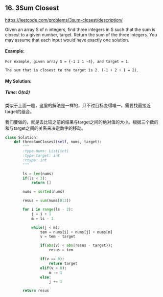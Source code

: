 ## 16. 3Sum Closest

https://leetcode.com/problems/3sum-closest/description/

Given an array S of n integers, find three integers in S such that the sum is closest to a given number, target. Return the sum of the three integers. You may assume that each input would have exactly one solution.

#### Example:
```
For example, given array S = {-1 2 1 -4}, and target = 1.

The sum that is closest to the target is 2. (-1 + 2 + 1 = 2).
```

#### My Solution:
#####  Time: O(n2)

类似于上面一题，这里的解法是一样的，只不过目标变得唯一，需要找最接近target的组合。

我们要做的，就是去比较之前的结果与target之间的绝对值的大小。根据三个数的和与target之间的关系来决定数字的移动。

```python
class Solution:
    def threeSumClosest(self, nums, target):
        """
        :type nums: List[int]
        :type target: int
        :rtype: int
        """

        ls = len(nums)
        if(ls < 3):
            return []

        nums = sorted(nums)

        resus = sum(nums[0:3])

        for i in range(ls - 2):
            j = i + 1
            m = ls - 1

            while(j < m):
                tem = nums[i] + nums[j] + nums[m]
                v = tem - target

                if(abs(v) < abs(resus - target)):
                    resus = tem

                if(v == 0):
                    return target
                elif(v > 0):
                    m -= 1
                else:
                    j += 1

        return resus
```

